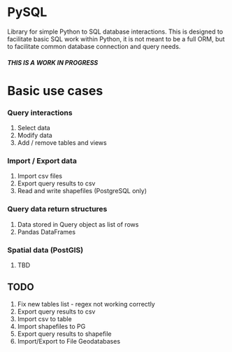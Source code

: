 # PySQL 
Library for simple Python to SQL database interactions.  This is designed to facilitate basic SQL work within Python, 
it is not meant to be a full ORM, but to facilitate common database connection and query needs. 

#### *THIS IS A WORK IN PROGRESS*

# Basic use cases 

### Query interactions 
1. Select data
1. Modify data
1. Add / remove tables and views

### Import / Export data
 1. Import csv files
 1. Export query results to csv
 1. Read and write shapefiles (PostgreSQL only)
 
 ### Query data return structures 
 1. Data stored in Query object as list of rows
 1. Pandas DataFrames
 
 ### Spatial data (PostGIS)
 1. TBD 

## TODO 
 1. Fix new tables list - regex not working correctly 
 1. Export query results to csv
 1. Import csv to table
 1. Import shapefiles to PG
 1. Export query results to shapefile 
 1. Import/Export to File Geodatabases 

